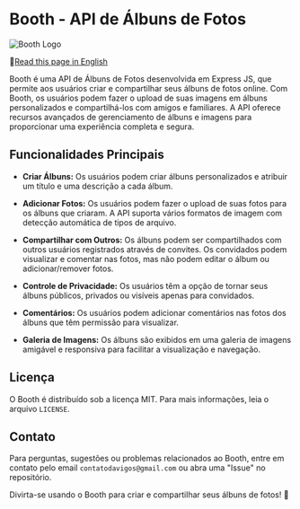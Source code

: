 # Booth - API de Álbuns de Fotos

![Booth Logo](booth_logo.png)

:small_blue_diamond:[Read this page in English](https://github.com/Davi-Ga/booth-api/blob/main/README-en.md)  

Booth é uma API de Álbuns de Fotos desenvolvida em Express JS, que permite aos usuários criar e compartilhar seus álbuns de fotos online. Com Booth, os usuários podem fazer o upload de suas imagens em álbuns personalizados e compartilhá-los com amigos e familiares. A API oferece recursos avançados de gerenciamento de álbuns e imagens para proporcionar uma experiência completa e segura.

## Funcionalidades Principais

- **Criar Álbuns:** Os usuários podem criar álbuns personalizados e atribuir um título e uma descrição a cada álbum.

- **Adicionar Fotos:** Os usuários podem fazer o upload de suas fotos para os álbuns que criaram. A API suporta vários formatos de imagem com detecção automática de tipos de arquivo.

- **Compartilhar com Outros:** Os álbuns podem ser compartilhados com outros usuários registrados através de convites. Os convidados podem visualizar e comentar nas fotos, mas não podem editar o álbum ou adicionar/remover fotos.

- **Controle de Privacidade:** Os usuários têm a opção de tornar seus álbuns públicos, privados ou visíveis apenas para convidados.

- **Comentários:** Os usuários podem adicionar comentários nas fotos dos álbuns que têm permissão para visualizar.

- **Galeria de Imagens:** Os álbuns são exibidos em uma galeria de imagens amigável e responsiva para facilitar a visualização e navegação.

## Licença

O Booth é distribuído sob a licença MIT. Para mais informações, leia o arquivo `LICENSE`.

## Contato

Para perguntas, sugestões ou problemas relacionados ao Booth, entre em contato pelo email `contatodavigos@gmail.com` ou abra uma "Issue" no repositório.

Divirta-se usando o Booth para criar e compartilhar seus álbuns de fotos! 📸
